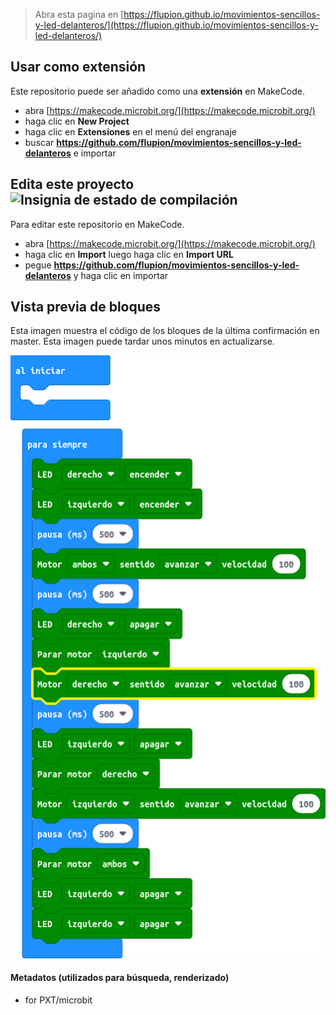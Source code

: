 
> Abra esta pagina en [https://flupion.github.io/movimientos-sencillos-y-led-delanteros/](https://flupion.github.io/movimientos-sencillos-y-led-delanteros/)

## Usar como extensión

Este repositorio puede ser añadido como una **extensión** en MakeCode.

* abra [https://makecode.microbit.org/](https://makecode.microbit.org/)
* haga clic en **New Project**
* haga clic en **Extensiones** en el menú del engranaje
* buscar **https://github.com/flupion/movimientos-sencillos-y-led-delanteros** e importar

## Edita este proyecto ![Insignia de estado de compilación](https://github.com/flupion/movimientos-sencillos-y-led-delanteros/workflows/MakeCode/badge.svg)

Para editar este repositorio en MakeCode.

* abra [https://makecode.microbit.org/](https://makecode.microbit.org/)
* haga clic en **Import** luego haga clic en **Import URL**
* pegue **https://github.com/flupion/movimientos-sencillos-y-led-delanteros** y haga clic en importar

## Vista previa de bloques

Esta imagen muestra el código de los bloques de la última confirmación en master.
Esta imagen puede tardar unos minutos en actualizarse.

![Una vista renderizada de los bloques](https://github.com/flupion/movimientos-sencillos-y-led-delanteros/raw/master/.github/makecode/blocks.png)

#### Metadatos (utilizados para búsqueda, renderizado)

* for PXT/microbit
<script src="https://makecode.com/gh-pages-embed.js"></script><script>makeCodeRender("{{ site.makecode.home_url }}", "{{ site.github.owner_name }}/{{ site.github.repository_name }}");</script>
